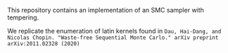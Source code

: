 This repository contains an implementation of an SMC sampler with tempering.

We replicate the enumeration of latin kernels found in
``
Dau, Hai-Dang, and Nicolas Chopin. "Waste-free Sequential Monte Carlo." arXiv preprint arXiv:2011.02328 (2020)
``
